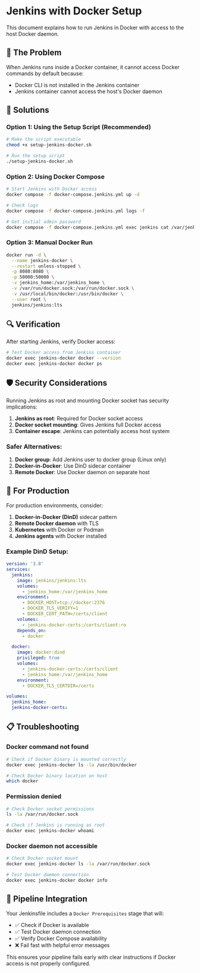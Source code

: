 # Jenkins with Docker Setup

This document explains how to run Jenkins in Docker with access to the host Docker daemon.

## 🚨 The Problem

When Jenkins runs inside a Docker container, it cannot access Docker commands by default because:
- Docker CLI is not installed in the Jenkins container
- Jenkins container cannot access the host's Docker daemon

## 🔧 Solutions

### Option 1: Using the Setup Script (Recommended)

```bash
# Make the script executable
chmod +x setup-jenkins-docker.sh

# Run the setup script
./setup-jenkins-docker.sh
```

### Option 2: Using Docker Compose

```bash
# Start Jenkins with Docker access
docker compose -f docker-compose.jenkins.yml up -d

# Check logs
docker compose -f docker-compose.jenkins.yml logs -f

# Get initial admin password
docker compose -f docker-compose.jenkins.yml exec jenkins cat /var/jenkins_home/secrets/initialAdminPassword
```

### Option 3: Manual Docker Run

```bash
docker run -d \
  --name jenkins-docker \
  --restart unless-stopped \
  -p 8080:8080 \
  -p 50000:50000 \
  -v jenkins_home:/var/jenkins_home \
  -v /var/run/docker.sock:/var/run/docker.sock \
  -v /usr/local/bin/docker:/usr/bin/docker \
  --user root \
  jenkins/jenkins:lts
```

## 🔍 Verification

After starting Jenkins, verify Docker access:

```bash
# Test Docker access from Jenkins container
docker exec jenkins-docker docker --version
docker exec jenkins-docker docker ps
```

## 🛡️ Security Considerations

Running Jenkins as root and mounting Docker socket has security implications:

1. **Jenkins as root**: Required for Docker socket access
2. **Docker socket mounting**: Gives Jenkins full Docker access
3. **Container escape**: Jenkins can potentially access host system

### Safer Alternatives:

1. **Docker group**: Add Jenkins user to docker group (Linux only)
2. **Docker-in-Docker**: Use DinD sidecar container
3. **Remote Docker**: Use Docker daemon on separate host

## 🐳 For Production

For production environments, consider:

1. **Docker-in-Docker (DinD)** sidecar pattern
2. **Remote Docker daemon** with TLS
3. **Kubernetes** with Docker or Podman
4. **Jenkins agents** with Docker installed

### Example DinD Setup:

```yaml
version: '3.8'
services:
  jenkins:
    image: jenkins/jenkins:lts
    volumes:
      - jenkins_home:/var/jenkins_home
    environment:
      - DOCKER_HOST=tcp://docker:2376
      - DOCKER_TLS_VERIFY=1
      - DOCKER_CERT_PATH=/certs/client
    volumes:
      - jenkins-docker-certs:/certs/client:ro
    depends_on:
      - docker

  docker:
    image: docker:dind
    privileged: true
    volumes:
      - jenkins-docker-certs:/certs/client
      - jenkins_home:/var/jenkins_home
    environment:
      - DOCKER_TLS_CERTDIR=/certs

volumes:
  jenkins_home:
  jenkins-docker-certs:
```

## 📋 Troubleshooting

### Docker command not found
```bash
# Check if Docker binary is mounted correctly
docker exec jenkins-docker ls -la /usr/bin/docker

# Check Docker binary location on host
which docker
```

### Permission denied
```bash
# Check Docker socket permissions
ls -la /var/run/docker.sock

# Check if Jenkins is running as root
docker exec jenkins-docker whoami
```

### Docker daemon not accessible
```bash
# Check Docker socket mount
docker exec jenkins-docker ls -la /var/run/docker.sock

# Test Docker daemon connection
docker exec jenkins-docker docker info
```

## 🎯 Pipeline Integration

Your Jenkinsfile includes a `Docker Prerequisites` stage that will:
- ✅ Check if Docker is available
- ✅ Test Docker daemon connection  
- ✅ Verify Docker Compose availability
- ❌ Fail fast with helpful error messages

This ensures your pipeline fails early with clear instructions if Docker access is not properly configured.